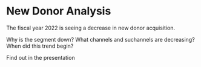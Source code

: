 # New Donor Analysis

  The fiscal year 2022 is seeing a decrease in new donor acquisition. 

  Why is the segment down? What channels and suchannels are decreasing? When did this trend begin?
  
  Find out in the presentation

